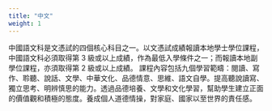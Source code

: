 ```yaml
---
title: "中文"
weight: 1
---
```

中國語文科是文憑試的四個核心科目之一。以文憑試成績報讀本地學士學位課程，中國語文科必須取得第 3 級或以上成績，作為最低入學條件之一；而報讀本地副學位課程，亦須取得第 2 級或以上成績。
課程內容包括九個學習範疇：閱讀、寫作、聆聽、說話、文學、中華文化、品德情意、思維、語文自學。提高聽說讀寫、獨立思考、明辨慎思的能力。透過品德培養、文學和文化學習，幫助學生建立正面的價值觀和積極的態度。養成個人道德情操，對家庭、國家以至世界的責任感。